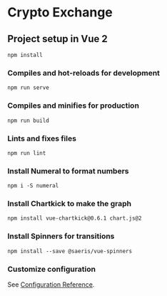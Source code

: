 # Crypto Exchange

## Project setup in Vue 2
```
npm install
```

### Compiles and hot-reloads for development
```
npm run serve
```

### Compiles and minifies for production
```
npm run build
```

### Lints and fixes files
```
npm run lint
```
### Install Numeral to format numbers
```
npm i -S numeral
```

### Install Chartkick to make the graph
```
npm install vue-chartkick@0.6.1 chart.js@2
```

### Install Spinners for transitions
```
npm install --save @saeris/vue-spinners
```

### Customize configuration
See [Configuration Reference](https://cli.vuejs.org/config/).
